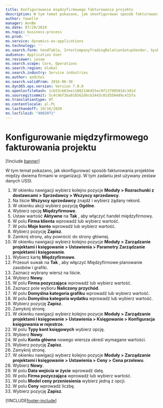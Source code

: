 ```yaml
---
title: Konfigurowanie międzyfirmowego fakturowania projektu
description: W tym temat pokazano, jak skonfigurować sposób fakturowania projektów między dwiema firmami w organizacji.
author: Yowelle
manager: AnnBe
ms.date: 07/29/2019
ms.topic: business-process
ms.prod: ''
ms.service: dynamics-ax-applications
ms.technology: ''
ms.search.form: VendTable, InterCompanyTradingRelationSetupVendor, SysDataAreaSelectLookup, ProjParameters, ProjPosting, ProjTransferPrice
audience: Application User
ms.reviewer: josaw
ms.search.scope: Core, Operations
ms.search.region: Global
ms.search.industry: Service industries
ms.author: andchoi
ms.search.validFrom: 2016-06-30
ms.dyn365.ops.version: Version 7.0.0
ms.openlocfilehash: 1cb53cb63ee11082146455ec9f13790501dc3d1d
ms.sourcegitcommit: 5c4c9bf3ba018562d6cb3443c01d550489c415fa
ms.translationtype: HT
ms.contentlocale: pl-PL
ms.lasthandoff: 10/16/2020
ms.locfileid: "4082071"
---
```

# <a name="configure-intercompany-project-invoicing"></a>Konfigurowanie międzyfirmowego fakturowania projektu

[!include [banner](../../includes/banner.md)]

W tym temat pokazano, jak skonfigurować sposób fakturowania projektów między dwiema firmami w organizacji. W tym zadaniu jest używany zestaw danych USSI.

1. W okienku nawigacji wybierz kolejno pozycje **Moduły > Rozrachunki z dostawcami > Sprzedawcy > Wszyscy sprzedawcy**.
2. Na liście **Wszyscy sprzedawcy** znajdź i wybierz żądany rekord.
3. W okienku akcji wybierz pozycję **Ogólne**.
4. Wybierz opcję **Międzyfirmowe**.
5. Ustaw wartość **Aktywne** na **Tak** , aby włączyć handel międzyfirmowy.
6. W polu **Firma klienta** wprowadź lub wybierz wartość.
7. W polu **Moje konto** wprowadź lub wybierz wartość.
8. Wybierz pozycję **Zapisz**.
9. Zamknij strony, aby powrócić do strony głównej.
10. W okienku nawigacji wybierz kolejno pozycje **Moduły > Zarządzanie projektami i księgowanie > Ustawienia > Parametry Zarządzanie projektami i księgowanie**.
11. Wybierz kartę **Międzyfirmowe**.
12. Przesuń suwak na **Tak** , aby włączyć Międzyfirmowe planowanie zasobów i grafiki.
13. Zaznacz wybrany wiersz na liście.
14. Wybierz **Nowy**.
15. W polu **Firma pozyczająca** wprowadź lub wybierz wartość.
16. Zaznacz pole wyboru **Naliczony przychód**.
17. W polu **Domyślna kategoria grafiku** wprowadź lub wybierz wartość.
18. W polu **Domyślna kategoria wydatku** wprowadź lub wybierz wartość.
19. Wybierz pozycję **Zapisz**.
20. Zamyknij stronę.
21. W okienku nawigacji wybierz kolejno pozycje **Moduły > Zarządzanie projektami i księgowanie > Ustawienia > Księgowanie > Konfiguracja księgowania w rejestrze**.
22. W polu **Typy kont księgowych** wybierz opcję.
23. Wybierz **Nowy**.
24. W polu **Konto główne** nowego wiersza określ wymagane wartości.
25. Wybierz pozycję **Zapisz**.
26. Zamyknij stronę.
27. W okienku nawigacji wybierz kolejno pozycje **Moduły > Zarządzanie projektami i księgowanie > Ustawienia > Ceny > Cena przelewu**.
28. Wybierz **Nowy**.
29. W polu **Data wejścia w życie** wprowadź datę.
30. W polu **Firma pozyczająca** wprowadź lub wybierz wartość.
31. W polu **Model ceny przeniesienia** wybierz jedną z opcji.
32. W polu **Ceny** wprowadź liczbę.
33. Wybierz pozycję **Zapisz**.



[!INCLUDE[footer-include](../../includes/footer-banner.md)]